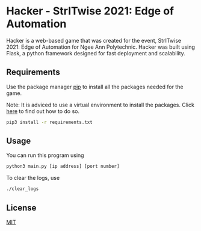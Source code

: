 # Hacker - StrITwise 2021: Edge of Automation

Hacker is a web-based game that was created for the event, StrITwise 2021: Edge of Automation for Ngee Ann Polytechnic.
Hacker was built using Flask, a python framework designed for fast deployment and scalability.

## Requirements
Use the package manager [pip](https://pip.pypa.io/en/stable/) to install all the packages needed for the game.

Note: It is adviced to use a virtual environment to install the packages. Click [here](https://realpython.com/python-virtual-environments-a-primer/) to find out how to do so.

```bash
pip3 install -r requirements.txt
```

## Usage
You can run this program using
```bash
python3 main.py [ip address] [port number]
```
To clear the logs, use
```bash
./clear_logs
```
## License
[MIT](https://choosealicense.com/licenses/mit/)
